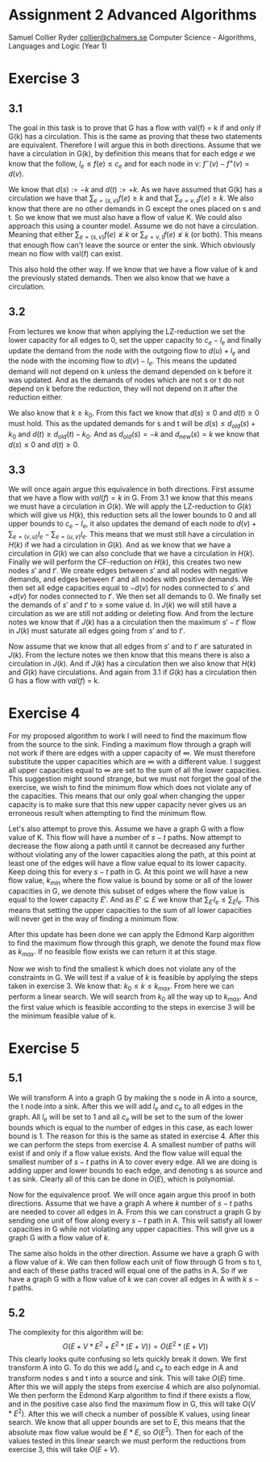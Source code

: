 # Assignment 2 Advanced Algorithms
Samuel Collier Ryder
collier@chalmers.se
Computer Science - Algorithms, Languages and Logic (Year 1)
# Exercise 3
## 3.1 
The goal in this task is to prove that G has a flow with val(f) = k if and only if G(k) has a circulation. This is the same as proving that these two statements are equivalent. Therefore I will argue this in both directions. Assume that we have a circulation in G(k), by definition this means that for each edge $e$ we know that the follow, $l_e \leq f(e) \leq c_e$ and for each node in v: $f^-(v) - f^+(v) = d(v)$. 

We know that $d(s) := -k$ and $d(t) := +k$. As we have assumed that G(k) has a circulation we have that $\sum_{e=(s,v)}f(e) \geq k$ and that $\sum_{e=v,t}f(e)\geq k$. We also know that there are no other demands in G except the ones placed on s and t. So we know that we must also have a flow of value K. We could also approach this using a counter model. Assume we do not have a circulation. Meaning that either $\sum_{e=(s,v)}f(e) \not\geq k$ or $\sum_{e=v,t}f(e)\not\geq k$ (or both). This means that enough flow can't leave the source or enter the sink. Which obviously mean no flow with val(f) can exist. 

This also hold the other way. If we know that we have a flow value of k and the previously stated demands. Then we also know that we have a circulation. 
## 3.2
From lectures we know that when applying the LZ-reduction we set the lower capacity for all edges to 0, set the upper capacity to $c_e - l_e$ and finally update the demand from the node with the outgoing flow to $d(u) + l_e$ and the node with the incoming flow to $d(v) - l_e$. This means the updated demand will not depend on k unless the demand depended on k before it was updated. And as the demands of nodes which are not s or t do not depend on k before the reduction, they will not depend on it after the reduction either. 

We also know that $k \geq k_0$. From this fact we know that $d(s) \leq 0$ and $d(t) \geq 0$ must hold. This as the updated demands for s and t will be $d(s) \leq d_{old}(s) + k_0$ and  $d(t) \geq d_{old}(t) - k_0$. And as $d_{old}(s) = -k$ and $d_{new}(s)=k$ we know that $d(s) \leq 0$  and $d(t) \geq 0$. 

## 3.3 
We will once again argue this equivalence in both directions. First assume that we have a flow with $val(f) = k$ in G. From 3.1 we know that this means we must have a circulation in $G(k)$. We will apply the LZ-reduction to $G(k)$ which will give us $H(k)$, this reduction sets all the lower bounds to 0 and all upper bounds to $c_e - l_e$, it also updates the demand of each node to $d(v) + \sum_{e=(v,u)}l_e - \sum_{e=(u,v)}l_e$. This means that we must still have a circulation in $H(k)$ if we had a circulation in $G(k)$. And as we know that we have a circulation in $G(k)$ we can also conclude that we have a circulation in $H(k)$. Finally we will perform the CF-reduction on $H(k)$, this creates two new nodes $s'$ and $t'$. We create edges between $s'$ and all nodes with negative demands, and edges between $t'$ and all nodes with positive demands. We then set all edge capacities equal to  $-d(v)$ for nodes connected to $s'$ and $+d(v)$ for nodes connected to $t'$. We then set all demands to 0. We finally set the demands of $s'$ and $t'$ to $\pm$ some value d. In $J(k)$ we will still have a circulation as we are still not adding or deleting flow. And from the lecture notes we know that if $J(k)$ has a a circulation then the maximum $s'-t'$ flow in $J(k)$ must saturate all edges going from $s'$ and to $t'$. 

Now assume that we know that all edges from $s'$ and to $t'$ are saturated in $J(k)$. From the lecture notes we then know that this means there is also a circulation in $J(k)$. And if $J(k)$ has a circulation then we also know that $H(k)$ and $G(k)$ have circulations. And again from 3.1 if $G(k)$ has a circulation then G has a flow with $val(f)$ = k.  

# Exercise 4 
For my proposed algorithm to work I will need to find the maximum flow from the source to the sink. Finding a maximum flow through a graph will not work if there are edges with a upper capacity of $\infty$. We must therefore substitute the upper capacities which are $\infty$ with a different value. I suggest all upper capacities equal to $\infty$ are set to the sum of all the lower capacities. This suggestion might sound strange, but we must not forget the goal of the exercise, we wish to find the minimum flow which does not violate any of the capacities. This means that our only goal when changing the upper capacity is to make sure that this new upper capacity never gives us an erroneous result when attempting to find the minimum flow. 

Let's also attempt to prove this. Assume we have a graph G with a flow value of K. This flow will have a number of $s-t$ paths. Now attempt to decrease the flow along a path until it cannot be decreased any further without violating any of the lower capacities along the path, at this point at least one of the edges will have a flow value equal to its lower capacity. Keep doing this for every $s-t$ path in G. At this point we will have a new flow value, $k_{min}$ where the flow value is bound by some or all of the lower capacities in G, we denote this subset of edges where the flow value is equal to the lower capacity $E'$. And as $E' \subseteq E$ we know that $\sum_{E'}l_e \leq \sum_E{l_e}$. This means that setting the upper capacities to the sum of all lower capacities will never get in the way of finding a minimum flow. 

After this update has been done we can apply the Edmond Karp algorithm to find the maximum flow through this graph, we denote the found max flow as $k_{max}$. If no feasible flow exists we can return it at this stage. 

Now we wish to find the smallest k which does not violate any of the constraints in G. We will test if a value of $k$ is feasible by applying the steps taken in exercise 3. We know that: $k_0 \leq k \leq k_{max}$. From here we can perform a linear search. We will search from $k_0$ all the way up to $k_{max}$. And the first value which is feasible according to the steps in exercise 3 will be the minimum feasible value of k.

# Exercise 5
## 5.1
We will transform A into a graph G by making the s node in A into a source, the t node into a sink. After this we will add $l_e$ and $c_e$ to all edges in the graph. All $l_e$ will be set to 1 and all $c_e$ will be set to the sum of the lower bounds which is equal to the number of edges in this case, as each lower bound is 1. The reason for this is the same as stated in exercise 4. After this we can perform the steps from exercise 4. A smallest number of paths will exist if and only if a flow value exists. And the flow value will equal the smallest number of $s-t$ paths in A to cover every edge. All we are doing is adding upper and lower bounds to each edge, and denoting s as source and t as sink. Clearly all of this can be done in $O(E)$, which is polynomial.

Now for the equivalence proof. We will once again argue this proof in both directions. Assume that we have a graph A where $k$ number of $s-t$ paths are needed to cover all edges in A. From this we can construct a graph G by sending one unit of flow along every $s-t$ path in A. This will satisfy all lower capacities in G while not violating any upper capacities. This will give us a graph G with a flow value of $k$. 

The same also holds in the other direction. Assume we have a graph G with a flow value of $k$. We can then follow each unit of flow through G from s to t, and each of these paths traced will equal one of the paths in A. So if we have a graph G with a flow value of $k$ we can cover all edges in A with $k$ $s-t$ paths.
## 5.2
The complexity for this algorithm will be:  $$O(E + V*E^2 + E^2 * (E+V)) = O(E^2*(E+V))$$This clearly looks quite confusing so lets quickly break it down. We first transform A into G. To do this we add $l_e$ and $c_e$ to each edge in A and transform nodes s and t into a source and sink. This will take $O(E)$ time. After this we will apply the steps from exercise 4 which are also polynomial. We then perform the Edmond Karp algorithm to find if there exists a flow, and in the positive case also find the maximum flow in G, this will take $O(V*E^2)$. After this we will check a number of possible K values, using linear search. We know that all upper bounds are set to E, this means that the absolute max flow value would be $E*E$, so $O(E^2)$. Then for each of the values tested in this linear search we must perform the reductions from exercise 3, this will take $O(E+V)$. 